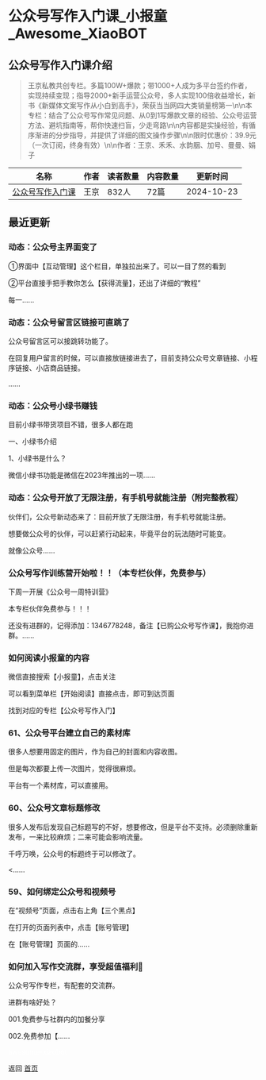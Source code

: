 # 公众号写作入门课_小报童_Awesome_XiaoBOT

## 公众号写作入门课介绍
> 王京私教共创专栏。多篇100W+爆款；带1000+人成为多平台签约作者，实现持续变现；指导2000+新手运营公众号，多人实现100倍收益增长，新书《新媒体文案写作从小白到高手》，荣获当当网四大类销量榜第一\n\n本专栏：结合了公众号写作常见问题、从0到1写爆款文章的经验、公众号运营方法、避坑指南等，帮你快速扫盲，少走弯路\n\n内容都是实操经验，有循序渐进的分步指导，并提供了详细的图文操作步骤\n\n限时优惠价：39.9元（一次订阅，终身有效）\n\n作者：王京、禾禾、水韵胭、加号、曼曼、娟子  
  


|名称|作者|读者数量|内容数量|更新时间|
|---|---|---|---|---|
|[公众号写作入门课](https://xiaobot.net/p/1346778248?refer=0b133df9-27dc-423b-8101-639049001c13)|王京|832人|72篇|2024-10-23|

## 最近更新
### 动态：公众号主界面变了

①界面中【互动管理】这个栏目，单独拉出来了。可以一目了然的看到

②平台直接手把手教你怎么【获得流量】，还出了详细的“教程”

每一......

### 动态：公众号留言区链接可直跳了

公众号留言区可以接跳转功能了。

在回复用户留言的时候，可以直接放链接进去了，目前支持公众号文章链接、小程序链接、小店商品链接。

......

### 动态：公众号小绿书赚钱

目前小绿书带货项目不错，很多人都在跑

一、小绿书介绍

1、小绿书是什么？

微信小绿书功能是微信在2023年推出的一项......

### 动态：公众号开放了无限注册，有手机号就能注册（附完整教程）

伙伴们，公众号新动态来了：目前开放了无限注册，有手机号就能注册。

想要做公众号的伙伴，可以赶紧行动起来，毕竟平台的玩法随时可能变。

就像公众号......

### 公众号写作训练营开始啦！！（本专栏伙伴，免费参与）

下周一开展《公众号一周特训营》

本专栏伙伴免费参与！！！

还没有进群的，记得添加：1346778248，备注【已购公众号写作课】，我抱你进群。......

### 如何阅读小报童的内容

微信直接搜索【小报童】，点击关注

可以看到菜单栏【开始阅读】直接点击，即可到达页面

找到对应的专栏【公众号写作入门】

### 61、公众号平台建立自己的素材库

很多人想要用固定的图片，作为自己的封面和内容收图。

但是每次都要上传一次图片，觉得很麻烦。

平台有一个素材库，可以直接用。

### 60、公众号文章标题修改

很多人发布后发现自己标题写的不好，想要修改，但是平台不支持。必须删除重新发布，一来比较麻烦；二来可能会影响流量。

千呼万唤，公众号的标题终于可以修改了。

<......

### 59、如何绑定公众号和视频号

在“视频号”页面，点击右上角【三个黑点】

在打开的页面列表中，点击【账号管理】

在【账号管理】页面的......

### 如何加入写作交流群，享受超值福利🎁

公众号写作专栏，有配套的交流群。

进群有啥好处？

001.免费参与社群内的加餐分享

002.免费参加【......


<a href="https://github.com/Reno9527/awesome-xiaobot" style="color: white; text-decoration: none;">awesome-xiaobot</a>

返回 [首页](../README.md)
